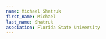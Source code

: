 ```yaml
---
name: Michael Shatruk
first_name: Michael
last_name: Shatruk
asociation: Florida State University
---
```

